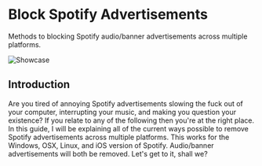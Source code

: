 # Block Spotify Advertisements
Methods to blocking Spotify audio/banner advertisements across multiple platforms.

![Showcase](http://i.imgur.com/85w2HyI.jpg)

## Introduction
Are you tired of annoying Spotify advertisements slowing the fuck out of your computer, interrupting your music, and making you question your existence? If you relate to any of the following then you're at the right place. In this guide, I will be explaining all of the current ways possible to remove Spotify advertisements across multiple platforms. This works for the Windows, OSX, Linux, and iOS version of Spotify. Audio/banner advertisements will both be removed. Let's get to it, shall we?
